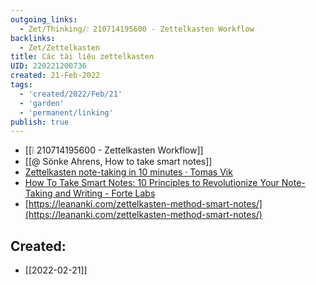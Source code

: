 ```yaml
---
outgoing_links:
  - Zet/Thinking/❕ 210714195600 - Zettelkasten Workflow
backlinks:
  - Zet/Zettelkasten
title: Các tài liệu zettelkasten
UID: 220221200736
created: 21-Feb-2022
tags:
  - 'created/2022/Feb/21'
  - 'garden'
  - 'permanent/linking'
publish: true
---
```


- [[❕ 210714195600 - Zettelkasten Workflow]]
- [[@ Sönke Ahrens, How to take smart notes]]
- [Zettelkasten note-taking in 10 minutes · Tomas Vik](https://blog.viktomas.com/posts/slip-box/)
- [How To Take Smart Notes: 10 Principles to Revolutionize Your Note-Taking and Writing - Forte Labs](https://fortelabs.co/blog/how-to-take-smart-notes/) 
- [https://leananki.com/zettelkasten-method-smart-notes/](https://leananki.com/zettelkasten-method-smart-notes/)


## Created:
- [[2022-02-21]]
